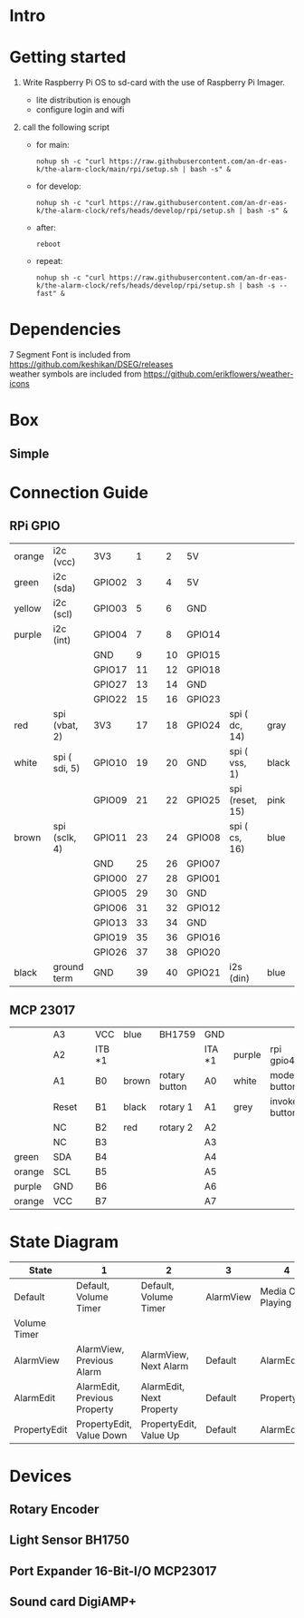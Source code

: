 # Intro



# Getting started

1. Write Raspberry Pi OS to sd-card with the use of Raspberry Pi Imager.
   * lite distribution is enough
   * configure login and wifi

1. call the following script 
   * for main:
     ```
     nohup sh -c "curl https://raw.githubusercontent.com/an-dr-eas-k/the-alarm-clock/main/rpi/setup.sh | bash -s" &
     ```

   * for develop:
     ```
     nohup sh -c "curl https://raw.githubusercontent.com/an-dr-eas-k/the-alarm-clock/refs/heads/develop/rpi/setup.sh | bash -s" &
     ```

    * after: 
      ```
      reboot
      ```

    * repeat:
      ```
      nohup sh -c "curl https://raw.githubusercontent.com/an-dr-eas-k/the-alarm-clock/refs/heads/develop/rpi/setup.sh | bash -s -- fast" &
      ```

# Dependencies
7 Segment Font is included from https://github.com/keshikan/DSEG/releases \
weather symbols are included from https://github.com/erikflowers/weather-icons


# Box

## Simple



# Connection Guide
## RPi GPIO

|         |||||||||
|---------|---------------|--------------|----|---|----|---------|-----------------|---------|
| orange  |  i2c (vcc)    |    3V3       |  1 |   |  2 |     5V  |                 |         |
| green   |  i2c (sda)    | GPIO02       |  3 |   |  4 |     5V  |                 |         |
| yellow  |  i2c (scl)    | GPIO03       |  5 |   |  6 |    GND  |                 |         |
| purple  |  i2c (int)    | GPIO04       |  7 |   |  8 | GPIO14  |                 |         |
|         |               |    GND       |  9 |   | 10 | GPIO15  |                 |         |
|         |               | GPIO17       | 11 |   | 12 | GPIO18  |                 |         |
|         |               | GPIO27       | 13 |   | 14 |    GND  |                 |         |
|         |               | GPIO22       | 15 |   | 16 | GPIO23  |                 |         |
| red     | spi (vbat, 2) |    3V3       | 17 |   | 18 | GPIO24  | spi (   dc, 14) |   gray  |
| white   | spi ( sdi, 5) | GPIO10       | 19 |   | 20 |    GND  | spi (  vss,  1) |  black  |
|         |               | GPIO09       | 21 |   | 22 | GPIO25  | spi (reset, 15) |   pink  |
| brown   | spi (sclk, 4) | GPIO11       | 23 |   | 24 | GPIO08  | spi (   cs, 16) |   blue  |
|         |               |    GND       | 25 |   | 26 | GPIO07  |                 |         |
|         |               | GPIO00       | 27 |   | 28 | GPIO01  |                 |         |
|         |               | GPIO05       | 29 |   | 30 |    GND  |                 |         |
|         |               | GPIO06       | 31 |   | 32 | GPIO12  |                 |         |
|         |               | GPIO13       | 33 |   | 34 |    GND  |                 |         |
|         |               | GPIO19       | 35 |   | 36 | GPIO16  |                 |         |
|         |               | GPIO26       | 37 |   | 38 | GPIO20  |                 |         |
| black   | ground term   |    GND       | 39 |   | 40 | GPIO21  |  i2s    (din)   |  blue   |

## MCP 23017

|         |||||||||
|---------|--------------|----|----------|--------|---------------|---------|----------|---------------|
|         |    A3        |    | VCC      |  blue  | BH1759        | GND     |          |               |
|         |    A2        |    | ITB *1   |        |               | ITA *1  |  purple  | rpi gpio4     |
|         |    A1        |    | B0       |  brown | rotary button | A0      |  white   | mode button   |
|         |    Reset     |    | B1       |  black | rotary 1      | A1      |  grey    | invoke button |
|         |    NC        |    | B2       |  red   | rotary 2      | A2      |          |               |
|         |    NC        |    | B3       |        |               | A3      |          |               |
| green   |    SDA       |    | B4       |        |               | A4      |          |               |
| orange  |    SCL       |    | B5       |        |               | A5      |          |               |
| purple  |    GND       |    | B6       |        |               | A6      |          |               |
| orange  |    VCC       |    | B7       |        |               | A7      |          |               |

# State Diagram

|State|1|2|3|4| Comment|
|------|-----|-----|--|--| --|
|Default|Default,<br>Volume Timer|Default,<br> Volume Timer|AlarmView|Media On, Playing|
|Volume Timer | 
|AlarmView | AlarmView,<br>Previous Alarm | AlarmView,<br>Next Alarm | Default|AlarmEdit |There is a `new Alarm` Alarm|
|AlarmEdit | AlarmEdit,<br>Previous Property|AlarmEdit,<br>Next Property|Default|PropertyEdit|There is a `save` Property|
|PropertyEdit | PropertyEdit,<br>Value Down | PropertyEdit,<br>Value Up| Default | AlarmEdit|

# Devices
## Rotary Encoder
## Light Sensor BH1750
## Port Expander 16-Bit-I/O MCP23017 
## Sound card DigiAMP+